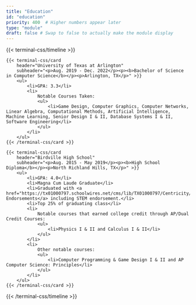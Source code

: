 ```yaml
---
title: "Education"
id: "education"
priority: 400  # Higher numbers appear later
type: "module"
draft: false # Swap to false to actually make the module display
---
```


{{< terminal-css/timeline >}}
    
    {{< terminal-css/card
        header="University of Texas at Arlington"
        subheader="<p>Aug. 2019 - Dec. 2022</p><p><b>Bachelor of Science in Computer Science</b></p><p>Arlington, TX</p>" >}}
        <ul>
            <li>GPA: 3.3</li>
            <li>
                Notable Courses Taken:
                <ul>
                    <li>Game Design, Computer Graphics, Computer Networks, Linear Algebra, Computational Methods, Artificial Intelligence, Machine Learning, Senior Design I & II, Database Systems I & II, Software Engineering</li>
                </ul>
            </li>
        </ul>
    {{< /terminal-css/card >}}

    {{< terminal-css/card
        header="Birdville High School"
        subheader="<p>Aug. 2015 - May 2019</p><p><b>High School Diploma</b></p><p>North Richland Hills, TX</p>" >}}
        <ul>
            <li>GPA: 4.0</li>
            <li>Magna Cum Laude Graduate</li>
            <li>Graduated with <a href="https://tx01000797.schoolwires.net/cms/lib/TX01000797/Centricity/Domain/4926/HB5_Endorsements.pdf">Multiple Endorsements</a> including STEM endorsement.</li>
            <li>Top 25% of graduating class</li>
            <li>
                Notable courses that earned college credit through AP/Dual Credit Courses:
                <ul>
                    <li>Physics I & II and Calculus I & II</li>
                </ul>
            </li>
            <li>
                Other notable courses:
                <ul>
                    <li>Computer Programming & Game Design I & II and AP Computer Science: Principles</li>
                </ul>
            </li>
        </ul>
    {{< /terminal-css/card >}}

{{< /terminal-css/timeline >}}